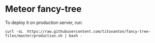 # Meteor fancy-tree

To deploy it on production server, run:

    curl -sL  https://raw.githubusercontent.com/titovanton/fancy-tree-files/master/production.sh | bash -
